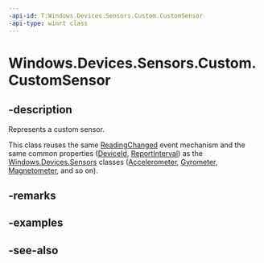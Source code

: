 ----api-id: T:Windows.Devices.Sensors.Custom.CustomSensor
-api-type: winrt class
---<!-- Class syntax.public class CustomSensor : Windows.Devices.Sensors.Custom.ICustomSensor--># Windows.Devices.Sensors.Custom.CustomSensor## -descriptionRepresents a custom sensor.This class reuses the same [ReadingChanged](customsensor_readingchanged.md) event mechanism and the same common properties ([DeviceId](customsensor_deviceid.md), [ReportInterval](customsensor_reportinterval.md)) as the [Windows.Devices.Sensors](windows_devices_sensors_custom.md) classes ([Accelerometer](../windows.devices.sensors/accelerometer.md), [Gyrometer](../windows.devices.sensors/gyrometer.md), [Magnetometer](../windows.devices.sensors/magnetometer.md), and so on).## -remarks## -examples## -see-also